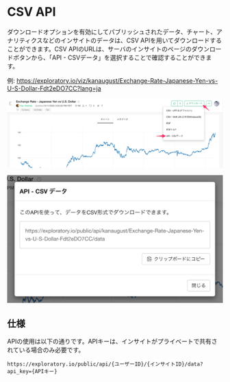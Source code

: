 # CSV API

ダウンロードオプションを有効にしてパブリッシュされたデータ、チャート、アナリティクスなどのインサイトのデータは、CSV APIを用いてダウンロードすることができます。CSV APIのURLは、サーバのインサイトのページのダウンロードボタンから、「API - CSVデータ」を選択することで確認することができます。

例: https://exploratory.io/viz/kanaugust/Exchange-Rate-Japanese-Yen-vs-U-S-Dollar-Fdt2eDO7CC?lang=ja


![](images/csvapi0_ja.png)

![](images/csvapi1_ja.png)


## 仕様

APIの使用は以下の通りです。APIキーは、インサイトがプライベートで共有されている場合のみ必要です。

```
https://exploratory.io/public/api/{ユーザーID}/{インサイトID}/data?api_key={APIキー}
```

